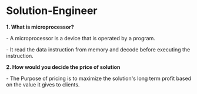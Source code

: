 # Solution-Engineer

<div class="head">
  <b>1. What is microprocessor?</b>
  <p></p>
  <p>- A microprocessor is a device that is operated by a program.</p>
  <p>- It read the data instruction from memory and decode before executing the instruction.</p>
</div>

<div>
  <b>2. How would you decide the price of solution</b>
  <div>
    <p></p>
    <p>- The Purpose of pricing is to maximize the solution's long term profit based on the value it gives to clients.</p>
  </div>
</div>
